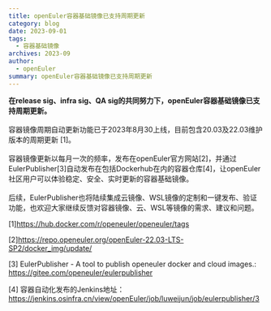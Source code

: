 ```yaml
---
title: openEuler容器基础镜像已支持周期更新
category: blog
date: 2023-09-01
tags:
  - 容器基础镜像
archives: 2023-09
author:
  - openEuler
summary: openEuler容器基础镜像已支持周期更新
---
```



**在release sig、infra sig、QA
sig的共同努力下，openEuler容器基础镜像已支持周期更新。**\
\
容器镜像周期自动更新功能已于2023年8月30上线，目前包含20.03及22.03维护版本的周期更新
\[1\]。\
\
容器镜像更新以每月一次的频率，发布在openEuler官方网站\[2\]，并通过EulerPublisher\[3\]自动发布在包括Dockerhub在内的容器仓库\[4\]，让openEuler社区用户可以体验稳定、安全、实时更新的容器基础镜像。\
\
后续，EulerPublisher也将陆续集成云镜像、WSL镜像的定制和一键发布、验证功能，也欢迎大家继续反馈对容器镜像、云、WSL等镜像的需求、建议和问题。

\[1\]https://hub.docker.com/r/openeuler/openeuler/tags

\[2\]https://repo.openeuler.org/openEuler-22.03-LTS-SP2/docker_img/update/

\[3\] EulerPublisher - A tool to publish openeuler docker and cloud
images.: https://gitee.com/openeuler/eulerpublisher

\[4\]
容器自动化发布的Jenkins地址：https://jenkins.osinfra.cn/view/openEuler/job/luweijun/job/eulerpublisher/3
